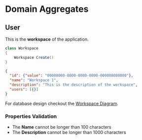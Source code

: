 # Domain Aggregates

## User

This is the **workspace** of the application.

```csharp
class Workspace
{
    Workspace Create()
}
```

```json
{
  "id": {"value": "00000000-0000-0000-0000-000000000000"},
  "name": "Workspace 1",
  "description": "This is the description of the workspace",
  "users": [{}]
}
```

For database design checkout the [Workspace Diagram](../diagrams/Diagram.Workspace.md).

### Properties Validation

- The **Name** cannot be longer than 100 characters
- The **Description** cannot be longer than 1000 characters
